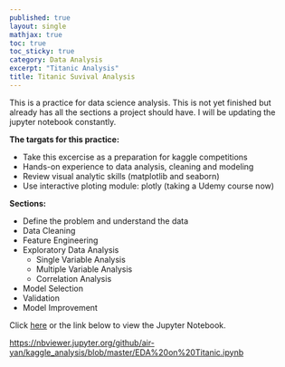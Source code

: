 ```yaml
---
published: true
layout: single
mathjax: true
toc: true
toc_sticky: true
category: Data Analysis
excerpt: "Titanic Analysis"
title: Titanic Suvival Analysis
---
```


This is a practice for data science analysis. This is not yet finished but already has all the sections a project should have. I will be updating the jupyter notebook constantly.

**The targats for this practice:**

- Take this excercise as a preparation for kaggle competitions
- Hands-on experience to data analysis, cleaning and modeling
- Review visual analytic skills (matplotlib and seaborn)
- Use interactive ploting module: plotly (taking a Udemy course now)

**Sections:**

- Define the problem and understand the data
- Data Cleaning
- Feature Engineering
- Exploratory Data Analysis
  - Single Variable Analysis
  - Multiple Variable Analysis
  - Correlation Analysis
- Model Selection
- Validation
- Model Improvement

Click [here](https://nbviewer.jupyter.org/github/air-yan/kaggle_analysis/blob/master/EDA%20on%20Titanic.ipynb) or the link below to view the Jupyter Notebook.

https://nbviewer.jupyter.org/github/air-yan/kaggle_analysis/blob/master/EDA%20on%20Titanic.ipynb
